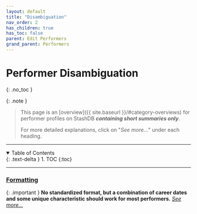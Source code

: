```yaml
---
layout: default
title: "Disambiguation"
nav_order: 2
has_children: true
has_toc: false
parent: Edit Performers
grand_parent: Performers
---
```


# Performer Disambiguation
{: .no_toc }

{: .note }
>
> This page is an [overview]({{ site.baseurl }}/#category-overviews) for performer profiles on StashDB ***containing short summaries only***.
> 
> For more detailed explanations, click on "*See more...*" under each heading.

***

<details open markdown="block">
  <summary>
    Table of Contents
  </summary>
  {: .text-delta }
1. TOC
{:toc}
</details>

***

### [Formatting](disambiguation-formatting)

{: .important }
**No standardized format, but a combination of career dates and some unique characteristic should work for most performers.** *[See more...](disambiguation-formatting)*
